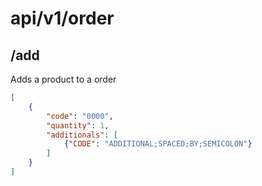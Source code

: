 # api/v1/order

## /add

Adds a product to a order

```json
[
    {
        "code": "0000",
        "quantity": 1,
        "additionals": [
            {"CODE": "ADDITIONAL;SPACED;BY;SEMICOLON"}
        ]
    }
]
```


